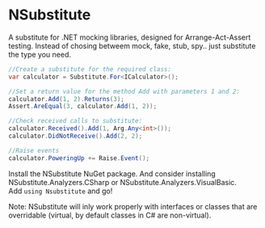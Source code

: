# NSubstitute

A substitute for .NET mocking libraries, designed for Arrange-Act-Assert testing. Instead of chosing betweem mock, fake, stub, spy.. just substitute the type you need.

```C#
//Create a substitute for the required class:
var calculator = Substitute.For<ICalculator>();

//Set a return value for the method Add with parameters 1 and 2:
calculator.Add(1, 2).Returns(3);
Assert.AreEqual(3, calculator.Add(1, 2));

//Check received calls to substitute:
calculator.Received().Add(1, Arg.Any<int>());
calculator.DidNotReceive().Add(2, 2);

//Raise events
calculator.PoweringUp += Raise.Event();
```

Install the NSubstitute NuGet package. And consider installing NSubstitute.Analyzers.CSharp or NSubstitute.Analyzers.VisualBasic.\
Add `using Nsubstitute` and go!

Note: NSubstitute will inly work properly with interfaces or classes that are overridable (virtual, by default classes in C# are non-virtual).
